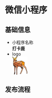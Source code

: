 # 微信小程序
## 基础信息
- 小程序名称   
  **打卡鹿**
- logo  
  <img src="../images/deer.png" alt="deer" width="50"/>

## 发布流程
